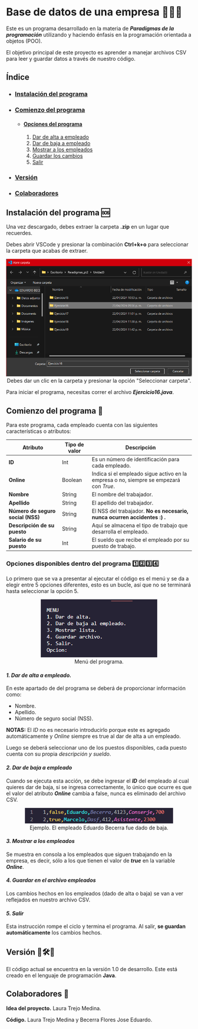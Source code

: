# Base de datos de una empresa 👷👨‍⚕️
Este es un programa desarrollado en la materia de ***Paradigmas de la programación*** utilizando y haciendo énfasis en la programación orientada a objetos (POO).

El objetivo principal de este proyecto es aprender a manejar archivos CSV para leer y guardar datos a través de nuestro código. 

## Índice

* ### [Instalación del programa](#instalación-del-programa-)
* ### [Comienzo del programa](#comienzo-del-programa-)
    + #### [Opciones del programa](#opciones-disponibles-dentro-del-programa-1️⃣2️⃣3️⃣4️⃣)
        1. [Dar de alta a empleado](#1-dar-de-alta-a-empleado)
        2. [Dar de baja a empleado](#2-dar-de-baja-a-empleado)
        3. [Mostrar a los empleados](#3-mostrar-a-los-empleados)
        4. [Guardar los cambios](#4-guardar-en-el-archivo-empleados)
        5. [Salir](#5-salir)
* ### [Versión](#versión-versión-🔧🛠%EF%B8%8F🦺)
* ### [Colaboradores](#colaboradores-)

## **Instalación del programa** 🆘
Una vez descargado, debes extraer la carpeta **.zip** en un lugar que recuerdes.

Debes abrir VSCode y presionar la combinación **Ctrl+k+o** para seleccionar la carpeta que acabas de extraer.
<center><img src="Instalacion.png"></center>
<center>Debes dar un clic en la carpeta y presionar la opción "Seleccionar carpeta".</center>

Para iniciar el programa, necesitas correr el archivo ***Ejercicio16.java***.


## **Comienzo del programa** 🛫
Para este programa, cada empleado cuenta con las siguientes características o atributos:

| Atributo| Tipo de valor | Descripción  |
|-----------------| ----------------|------------------|
|**ID**                           | Int     | Es un número de identificación para cada empleado.|
|**Online**                       | Boolean |Indica si el empleado sigue activo en la empresa o no, siempre se empezará con *True*. |
|**Nombre**                       | String  | El nombre del trabajador.      |
|**Apellido**                     | String  | El apellido del trabajador.      |
|**Número de seguro social (NSS)**| String  | El NSS del trabajador.  **No es necesario, nunca ocurren accidentes :) .**|
|**Descripción de su puesto**     | String  | Aquí se almacena el tipo de trabajo que desarrolla el empleado.|
|**Salario de su puesto**         | Int     | El sueldo que recibe el empleado por su puesto de trabajo.|



### **Opciones disponibles dentro del programa** 1️⃣2️⃣3️⃣4️⃣
Lo primero que se  va a presentar al ejecutar el código es el menú y se da a elegir entre 5 opciones diferentes, esto es un bucle, así que no se terminará hasta seleccionar la opción 5.

<center><img src="Menu.png"></center>
<center>Menú del programa.</center>

#### ***1. Dar de alta a empleado.***
En este apartado de del programa se deberá de proporcionar información como:
+ Nombre.
+ Apellido.
+ Número de seguro social (NSS).

**NOTAS:** El *ID* no es necesario introducirlo porque este es agregado automáticamente y *Online* siempre es true al dar de alta a un empleado.

Luego se deberá seleccionar uno de los puestos disponibles, cada puesto cuenta con su propia *descripción y sueldo*.

#### ***2. Dar de baja a empleado***
Cuando se ejecuta esta acción, se debe ingresar el ***ID*** del empleado al cual quieres dar de baja, si se ingresa correctamente, lo único que ocurre es que el valor del atributo ***Online*** cambia a false, nunca es eliminado del archivo CSV.

<center><img src="BajaEmpleado.png"></center>
<center>Ejemplo. El empleado Eduardo Becerra fue dado de baja.</center>

#### ***3. Mostrar a los empleados***
Se muestra en consola a los empleados que siguen trabajando en la empresa, es decir, sólo a los que tienen el valor de ***true*** en la variable ***Online***.

#### ***4. Guardar en el archivo empleados***
Los cambios hechos en los empleados (dado de alta o baja) se van a ver reflejados en nuestro archivo CSV.

#### ***5. Salir***
Esta instrucción rompe el ciclo y termina el programa. Al salir, **se guardan automáticamente** los cambios hechos.

## **Versión** 🔧🛠️🦺
El código actual se encuentra en la versión 1.0 de desarrollo. Este está creado en el lenguaje de programación **Java**.

## **Colaboradores** 🛬
**Idea del proyecto.**  Laura Trejo Medina.

**Código.**  Laura Trejo Medina y Becerra Flores Jose Eduardo.
